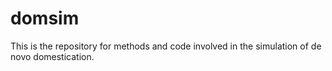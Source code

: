 # domsim
This is the repository for methods and code involved in the simulation of de novo domestication.
